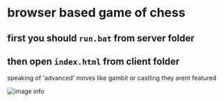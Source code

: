 # browser based game of chess

## first you should `run.bat` from server folder

## then open `index.html` from client folder


speaking of 'advanced' moves like gambit or castling they arent featured


![image info](https://i.ibb.co/m5vHyWG/image.png)
